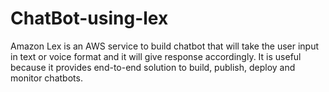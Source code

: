 # ChatBot-using-lex
Amazon Lex is an AWS service to build chatbot that will take the user input in text or voice format and it will give response accordingly. It is useful because it provides end-to-end solution to build, publish, deploy and monitor chatbots.
